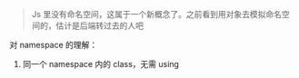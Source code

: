 > Js 里没有命名空间，这属于一个新概念了。之前看到用对象去模拟命名空间的，估计是后端转过去的人吧


对 namespace 的理解：

1. 同一个 namespace 内的 class，无需 using
